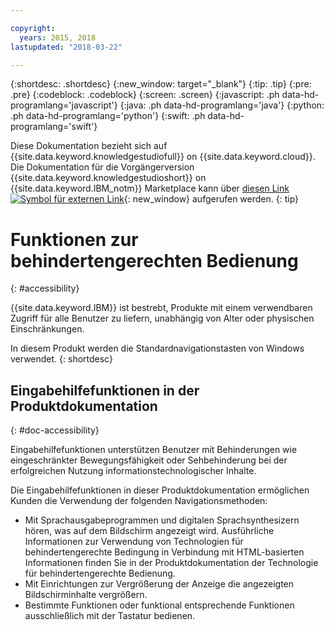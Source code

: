 ```yaml
---

copyright:
  years: 2015, 2018
lastupdated: "2018-03-22"

---
```


{:shortdesc: .shortdesc}
{:new_window: target="_blank"}
{:tip: .tip}
{:pre: .pre}
{:codeblock: .codeblock}
{:screen: .screen}
{:javascript: .ph data-hd-programlang='javascript'}
{:java: .ph data-hd-programlang='java'}
{:python: .ph data-hd-programlang='python'}
{:swift: .ph data-hd-programlang='swift'}

Diese Dokumentation bezieht sich auf {{site.data.keyword.knowledgestudiofull}} on {{site.data.keyword.cloud}}. Die Dokumentation für die Vorgängerversion {{site.data.keyword.knowledgestudioshort}} on {{site.data.keyword.IBM_notm}} Marketplace kann über [diesen Link ![Symbol für externen Link](../../icons/launch-glyph.svg "Symbol für externen Link")](https://console.bluemix.net/docs/services/knowledge-studio/accessibility.html){: new_window} aufgerufen werden.
{: tip}

# Funktionen zur behindertengerechten Bedienung
{: #accessibility}

{{site.data.keyword.IBM}} ist bestrebt, Produkte mit einem verwendbaren Zugriff für alle Benutzer zu liefern, unabhängig von Alter oder physischen Einschränkungen.

In diesem Produkt werden die Standardnavigationstasten von Windows verwendet.
{: shortdesc}

## Eingabehilfefunktionen in der Produktdokumentation
{: #doc-accessibility}

Eingabehilfefunktionen unterstützen Benutzer mit Behinderungen wie eingeschränkter Bewegungsfähigkeit oder Sehbehinderung bei der erfolgreichen Nutzung informationstechnologischer Inhalte.

Die Eingabehilfefunktionen in dieser Produktdokumentation ermöglichen Kunden die Verwendung der folgenden Navigationsmethoden:

- Mit Sprachausgabeprogrammen und digitalen Sprachsynthesizern hören, was auf dem Bildschirm angezeigt wird. Ausführliche Informationen zur Verwendung von Technologien für behindertengerechte Bedingung in Verbindung mit HTML-basierten Informationen finden Sie in der Produktdokumentation der Technologie für behindertengerechte Bedienung.
- Mit Einrichtungen zur Vergrößerung der Anzeige die angezeigten Bildschirminhalte vergrößern.
- Bestimmte Funktionen oder funktional entsprechende Funktionen ausschließlich mit der Tastatur bedienen.
